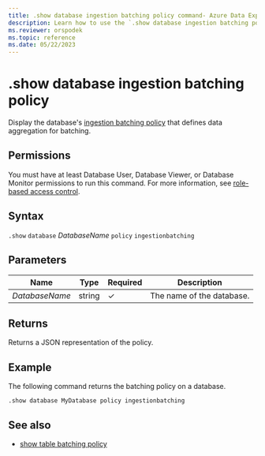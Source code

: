 ```yaml
---
title: .show database ingestion batching policy command- Azure Data Explorer
description: Learn how to use the `.show database ingestion batching policy` command to show the database's ingestion batching policy.
ms.reviewer: orspodek
ms.topic: reference
ms.date: 05/22/2023
---
```

# .show database ingestion batching policy

Display the database's [ingestion batching policy](batchingpolicy.md) that defines data aggregation for batching.

## Permissions

You must have at least Database User, Database Viewer, or Database Monitor permissions to run this command. For more information, see [role-based access control](access-control/role-based-access-control.md).

## Syntax

`.show` `database` *DatabaseName* `policy` `ingestionbatching`

## Parameters

|Name|Type|Required|Description|
|--|--|--|--|
|*DatabaseName*|string|&check;|The name of the database.|

## Returns

Returns a JSON representation of the policy.

## Example

The following command returns the batching policy on a database.

```kusto
.show database MyDatabase policy ingestionbatching
```

## See also

* [show table batching policy](show-table-ingestion-batching-policy.md)
